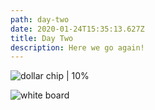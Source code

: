 ```yaml
---
path: day-two
date: 2020-01-24T15:35:13.627Z
title: Day Two
description: Here we go again!
---
```

![dollar chip | 10%](../../assets/1dollar.png "I changed the path here.")

![white board](assets/board-day1.jpg "I didn't change this one :(")
